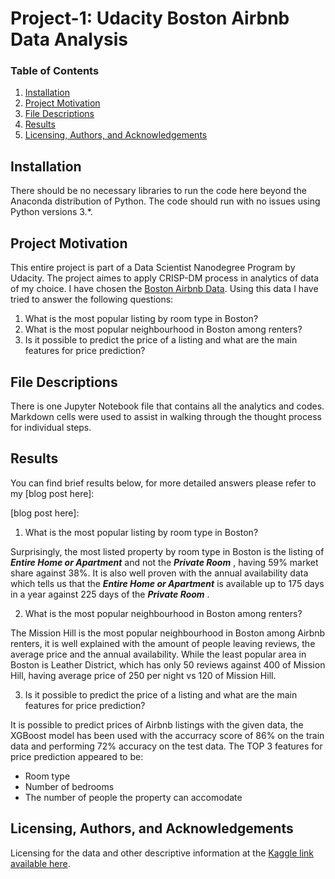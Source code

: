 # Project-1: Udacity Boston Airbnb Data Analysis

### Table of Contents

1. [Installation](#installation)
2. [Project Motivation](#project-motivation)
3. [File Descriptions](#file-descriptions)
4. [Results](#results)
5. [Licensing, Authors, and Acknowledgements](#licensing-authors-and-acknowledgements)


## Installation 

There should be no necessary libraries to run the code here beyond the Anaconda distribution of Python. The code should run with no issues using Python versions 3.*.

## Project Motivation 

This entire project is part of a Data Scientist Nanodegree Program by Udacity. The project aimes to apply CRISP-DM process in analytics of data of my choice. I have chosen the [Boston Airbnb Data]. Using this data I have tried to answer the following questions:

1. What is the most popular listing by room type in Boston?
2. What is the most popular neighbourhood in Boston among renters?
2. Is it possible to predict the price of a listing and what are the main features for price prediction?

[Boston Airbnb Data]: https://www.kaggle.com/airbnb/boston 

## File Descriptions

There is one Jupyter Notebook file that contains all the analytics and codes. Markdown cells were used to assist in walking through the thought process for individual steps.

## Results

You can find brief results below, for more detailed answers please refer to my [blog post here]: 

[blog post here]: 

1. What is the most popular listing by room type in Boston?

Surprisingly, the most listed property by room type in Boston is the listing of ***Entire Home or Apartment*** and not the ***Private Room*** , having 59% market share against 38%. It is also well proven with the annual availability data which tells us that the ***Entire Home or Apartment*** is available up to 175 days in a year against 225 days of the ***Private Room*** . 

2. What is the most popular neighbourhood in Boston among renters?

The Mission Hill is the most popular neighbourhood in Boston among Airbnb renters, it is well explained with the amount of people leaving reviews, the average price and the annual availability. While the least popular area in Boston is Leather District, which has only 50 reviews against 400 of Mission Hill, having average price of 250 per night vs 120 of Mission Hill.

3. Is it possible to predict the price of a listing and what are the main features for price prediction?

It is possible to predict prices of Airbnb listings with the given data, the XGBoost model has been used with the accurracy score of 86% on the train data and performing 72% accuracy on the test data. 
The TOP 3 features for price prediction appeared to be: 
* Room type 
* Number of bedrooms
* The number of people the property can accomodate

## Licensing, Authors, and Acknowledgements

Licensing for the data and other descriptive information at the [Kaggle link available here].

[Kaggle link available here]: https://www.kaggle.com/airbnb/boston

